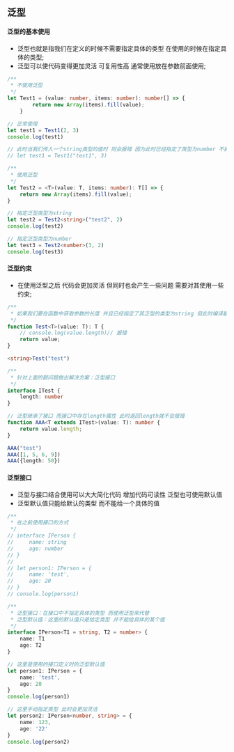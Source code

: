 ## 泛型

#### 泛型的基本使用

- 泛型也就是指我们在定义的时候不需要指定具体的类型 在使用的时候在指定具体的类型;
- 泛型可以使代码变得更加灵活 可复用性高 通常使用<T>放在参数前面使用;

```ts
/**
 * 不使用泛型
 */
let Test1 = (value: number, items: number): number[] => {
        return new Array(items).fill(value);
    }

// 正常使用
let test1 = Test1(2, 3)
console.log(test1)

// 此时当我们传入一个string类型的值时 则会报错 因为此时已经指定了类型为number 不能接受其他类型的值
// let test1 = Test1("test1", 3)

/**
 * 使用泛型
 */
let Test2 = <T>(value: T, items: number): T[] => {
    return new Array(items).fill(value);
}

// 指定泛型类型为string
let test2 = Test2<string>("test2", 2)
console.log(test2)

// 指定泛型类型为number
let test3 = Test2<number>(3, 2)
console.log(test3)
```

#### 泛型约束

- 在使用泛型之后 代码会更加灵活 但同时也会产生一些问题 需要对其使用一些约束;

```ts
/**
 * 如果我们要在函数中获取参数的长度 并且已经指定了其泛型的类型为string 但此时编译器依旧会报错
 */
function Test<T>(value: T): T {
    // console.log(value.length)// 报错
    return value;
}

<string>Test("test")

/**
 * 针对上面的额问题做出解决方案：泛型接口
 */
interface ITest {
    length: number
}

// 泛型继承了接口 而接口中存在length属性 此时返回length就不会报错
function AAA<T extends ITest>(value: T): number {
    return value.length;
}

AAA("test")
AAA([1, 5, 6, 9])
AAA({length: 50})
```

#### 泛型接口

- 泛型与接口结合使用可以大大简化代码 增加代码可读性 泛型也可使用默认值
- 泛型默认值只能给默认的类型 而不能给一个具体的值

```ts
/**
 * 在之前使用接口的方式
 */
// interface IPerson {
//     name: string
//     age: number
// }
//
// let person1: IPerson = {
//     name: 'test',
//     age: 20
// }
// console.log(person1)

/**
 * 泛型接口：在接口中不指定具体的类型 而使用泛型来代替
 * 泛型默认值：这里的默认值只是给定类型 并不能给具体的某个值
 */
interface IPerson<T1 = string, T2 = number> {
    name: T1
    age: T2
}

// 这里是使用的接口定义时的泛型默认值
let person1: IPerson = {
    name: 'test',
    age: 20
}
console.log(person1)

// 这里手动指定类型 此时会更加灵活
let person2: IPerson<number, string> = {
    name: 123,
    age: '22'
}
console.log(person2)
```